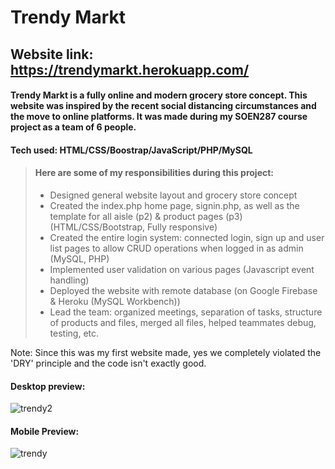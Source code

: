 # Trendy Markt
## Website link: https://trendymarkt.herokuapp.com/
#### Trendy Markt is a fully online and modern grocery store concept. This website was inspired by the recent social distancing circumstances and the move to online platforms. It was made during my SOEN287 course project as a team of 6 people.

#### Tech used: HTML/CSS/Boostrap/JavaScript/PHP/MySQL

> #### Here are some of my responsibilities during this project:
> - Designed general website layout and grocery store concept
> - Created the index.php home page, signin.php, as well as the template for all aisle (p2) & product pages (p3) (HTML/CSS/Bootstrap, Fully responsive)
> - Created the entire login system: connected login, sign up and user list pages to allow CRUD operations when logged in as admin (MySQL, PHP)
> - Implemented user validation on various pages (Javascript event handling)
> - Deployed the website with remote database (on Google Firebase & Heroku (MySQL Workbench))
> - Lead the team: organized meetings, separation of tasks, structure of products and files, merged all files, helped teammates debug, testing, etc.

Note: Since this was my first website made, yes we completely violated the 'DRY' principle and the code isn't exactly good.

#### Desktop preview:
![trendy2](https://user-images.githubusercontent.com/59063950/90841957-1181b200-e32c-11ea-8829-77f1760d9125.png)
#### Mobile Preview:
![trendy](https://user-images.githubusercontent.com/59063950/90841924-fdd64b80-e32b-11ea-8072-1616236bcd2f.gif)
